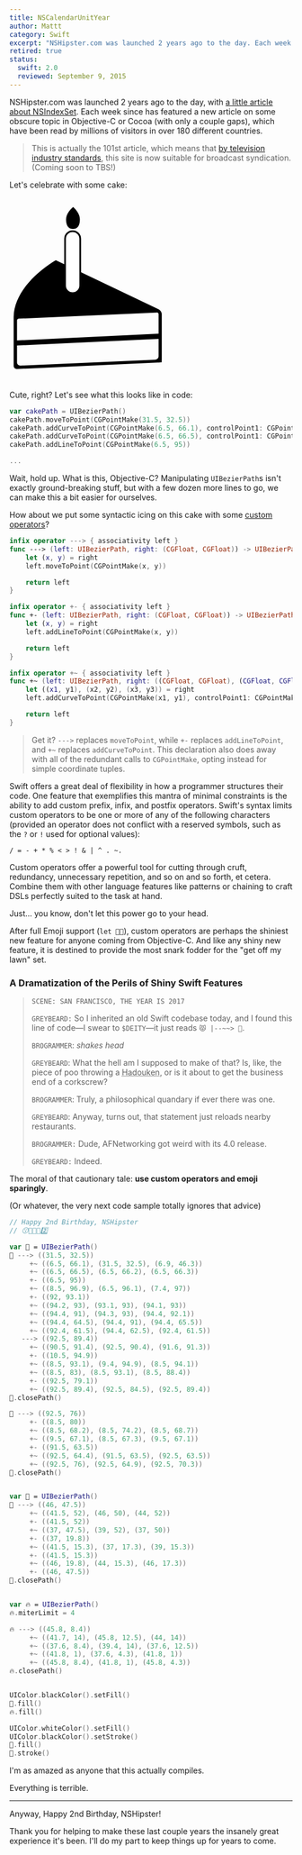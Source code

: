 ```yaml
---
title: NSCalendarUnitYear
author: Mattt
category: Swift
excerpt: "NSHipster.com was launched 2 years ago to the day. Each week since has featured a new article on some obscure topic in Objective-C or Cocoa (with only a couple gaps). Let's celebrate with some cake."
retired: true
status:
  swift: 2.0
  reviewed: September 9, 2015
---
```


NSHipster.com was launched 2 years ago to the day, with [a little article about NSIndexSet](https://nshipster.com/nsindexset/). Each week since has featured a new article on some obscure topic in Objective-C or Cocoa (with only a couple gaps), which have been read by millions of visitors in over 180 different countries.

> This is actually the 101st article, which means that [by television industry standards](https://en.wikipedia.org/wiki/100_episodes), this site is now suitable for broadcast syndication. (Coming soon to TBS!)

Let's celebrate with some cake:

<svg version="1.1" id="birthday-cake" xmlns="http://www.w3.org/2000/svg" xmlns:xlink="http://www.w3.org/1999/xlink" x="0px" y="0px"
     viewBox="0 0 100 100" enable-background="new 0 0 100 100" xml:space="preserve" style="width:300px; height: 300px; margin: 1em auto;">
<path d="M27.5,32.5c0,0-24.6,13.8-25,33.6c0,0.1,0,0.2,0,0.4V95c0,1.1,0.9,2,2,1.9L88,93.1c1.1-0.1,2.1-0.1,2.2-0.1
        c0.1,0,0.2-0.9,0.2-2c0,0,0-25.5,0-26.5c0-2-2-3-2-3 M88.5,89.4c0,1-0.9,1.9-2,2L6.5,94.9c-1.1,0-2-0.8-2-1.8c0,0,0-4.7,0-10.1
        l84-3.9C88.5,84.5,88.5,89.4,88.5,89.4z M88.5,76L4.5,80c0-5.8,0-11.3,0-11.8c0-0.9,1-1.1,1-1.1l82-3.6c0,0,1,0,1,0.9
        C88.5,64.9,88.5,70.3,88.5,76z"/>
<path d="M41.8,8.4c0,4.1-1.8,5.6-4.1,5.6c-2.3,0-4.1-1.5-4.1-5.6S37.8,1,37.8,1S41.8,4.3,41.8,8.4z"/>
<path fill="#FFFFFF" stroke="#000000" stroke-miterlimit="10" d="M42,47.5c0,2.5-2,4.5-4.5,4.5l0,0c-2.5,0-4.5-2-4.5-4.5V19.8
        c0-2.5,2-4.5,4.5-4.5l0,0c2.5,0,4.5,2,4.5,4.5V47.5z"/>
</svg>

Cute, right? Let's see what this looks like in code:

```swift
var cakePath = UIBezierPath()
cakePath.moveToPoint(CGPointMake(31.5, 32.5))
cakePath.addCurveToPoint(CGPointMake(6.5, 66.1), controlPoint1: CGPointMake(31.5, 32.5), controlPoint2: CGPointMake(6.9, 46.3))
cakePath.addCurveToPoint(CGPointMake(6.5, 66.5), controlPoint1: CGPointMake(6.5, 66.2), controlPoint2: CGPointMake(6.5, 66.3))
cakePath.addLineToPoint(CGPointMake(6.5, 95))

...
```

Wait, hold up. What is this, Objective-C? Manipulating `UIBezierPath`s isn't exactly ground-breaking stuff, but with a few dozen more lines to go, we can make this a bit easier for ourselves.

How about we put some syntactic icing on this cake with some [custom operators](https://developer.apple.com/library/prerelease/ios/documentation/swift/conceptual/swift_programming_language/AdvancedOperators.html#//apple_ref/doc/uid/TP40014097-CH27-XID_28)?

```swift
infix operator ---> { associativity left }
func ---> (left: UIBezierPath, right: (CGFloat, CGFloat)) -> UIBezierPath {
    let (x, y) = right
    left.moveToPoint(CGPointMake(x, y))

    return left
}

infix operator +- { associativity left }
func +- (left: UIBezierPath, right: (CGFloat, CGFloat)) -> UIBezierPath {
    let (x, y) = right
    left.addLineToPoint(CGPointMake(x, y))

    return left
}

infix operator +~ { associativity left }
func +~ (left: UIBezierPath, right: ((CGFloat, CGFloat), (CGFloat, CGFloat), (CGFloat, CGFloat))) -> UIBezierPath {
    let ((x1, y1), (x2, y2), (x3, y3)) = right
    left.addCurveToPoint(CGPointMake(x1, y1), controlPoint1: CGPointMake(x2, y2), controlPoint2: CGPointMake(x3, y3))

    return left
}
```

> Get it? `--->` replaces `moveToPoint`, while `+-` replaces `addLineToPoint`, and `+~` replaces `addCurveToPoint`. This declaration also does away with all of the redundant calls to `CGPointMake`, opting instead for simple coordinate tuples.

Swift offers a great deal of flexibility in how a programmer structures their code. One feature that exemplifies this mantra of minimal constraints is the ability to add custom prefix, infix, and postfix operators. Swift's syntax limits custom operators to be one or more of any of the following characters (provided an operator does not conflict with a reserved symbols, such as the `?` or `!` used for optional values):

`/ = - + * % < > ! & | ^ . ~.`

Custom operators offer a powerful tool for cutting through cruft, redundancy, unnecessary repetition, and so on and so forth, et cetera. Combine them with other language features like patterns or chaining to craft DSLs perfectly suited to the task at hand.

Just... you know, don't let this power go to your head.

After full Emoji support (`let 🐶🐮`), custom operators are perhaps the shiniest new feature for anyone coming from Objective-C. And like any shiny new feature, it is destined to provide the most snark fodder for the "get off my lawn" set.

### A Dramatization of the Perils of Shiny Swift Features

> `SCENE: SAN FRANCISCO, THE YEAR IS 2017`
>
> `GREYBEARD:` So I inherited an old Swift codebase today, and I found this line of code—I swear to `$DEITY`—it just reads `😾 |--~~> 💩`.
>
> `BROGRAMMER`: _shakes head_
>
> `GREYBEARD`: What the hell am I supposed to make of that? Is, like, the piece of poo throwing a <abbr title="↓↘︎→P">Hadouken</abbr>, or is it about to get the business end of a corkscrew?
>
> `BROGRAMMER`: Truly, a philosophical quandary if ever there was one.
>
> `GREYBEARD`: Anyway, turns out, that statement just reloads nearby restaurants.
>
> `BROGRAMMER:` Dude, AFNetworking got weird with its 4.0 release.
>
> `GREYBEARD:` Indeed.

The moral of that cautionary tale: **use custom operators and emoji sparingly**.

(Or whatever, the very next code sample totally ignores that advice)

```swift
// Happy 2nd Birthday, NSHipster
// 😗💨🎂✨2️⃣

var 🍰 = UIBezierPath()
🍰 ---> ((31.5, 32.5))
     +~ ((6.5, 66.1), (31.5, 32.5), (6.9, 46.3))
     +~ ((6.5, 66.5), (6.5, 66.2), (6.5, 66.3))
     +- ((6.5, 95))
     +~ ((8.5, 96.9), (6.5, 96.1), (7.4, 97))
     +- ((92, 93.1))
     +~ ((94.2, 93), (93.1, 93), (94.1, 93))
     +~ ((94.4, 91), (94.3, 93), (94.4, 92.1))
     +~ ((94.4, 64.5), (94.4, 91), (94.4, 65.5))
     +~ ((92.4, 61.5), (94.4, 62.5), (92.4, 61.5))
   ---> ((92.5, 89.4))
     +~ ((90.5, 91.4), (92.5, 90.4), (91.6, 91.3))
     +- ((10.5, 94.9))
     +~ ((8.5, 93.1), (9.4, 94.9), (8.5, 94.1))
     +~ ((8.5, 83), (8.5, 93.1), (8.5, 88.4))
     +- ((92.5, 79.1))
     +~ ((92.5, 89.4), (92.5, 84.5), (92.5, 89.4))
🍰.closePath()

🍰 ---> ((92.5, 76))
     +- ((8.5, 80))
     +~ ((8.5, 68.2), (8.5, 74.2), (8.5, 68.7))
     +~ ((9.5, 67.1), (8.5, 67.3), (9.5, 67.1))
     +- ((91.5, 63.5))
     +~ ((92.5, 64.4), (91.5, 63.5), (92.5, 63.5))
     +~ ((92.5, 76), (92.5, 64.9), (92.5, 70.3))
🍰.closePath()


var 📍 = UIBezierPath()
📍 ---> ((46, 47.5))
     +~ ((41.5, 52), (46, 50), (44, 52))
     +- ((41.5, 52))
     +~ ((37, 47.5), (39, 52), (37, 50))
     +- ((37, 19.8))
     +~ ((41.5, 15.3), (37, 17.3), (39, 15.3))
     +- ((41.5, 15.3))
     +~ ((46, 19.8), (44, 15.3), (46, 17.3))
     +- ((46, 47.5))
📍.closePath()


var 🔥 = UIBezierPath()
🔥.miterLimit = 4

🔥 ---> ((45.8, 8.4))
     +~ ((41.7, 14), (45.8, 12.5), (44, 14))
     +~ ((37.6, 8.4), (39.4, 14), (37.6, 12.5))
     +~ ((41.8, 1), (37.6, 4.3), (41.8, 1))
     +~ ((45.8, 8.4), (41.8, 1), (45.8, 4.3))
🔥.closePath()


UIColor.blackColor().setFill()
🍰.fill()
🔥.fill()

UIColor.whiteColor().setFill()
UIColor.blackColor().setStroke()
📍.fill()
📍.stroke()
```

I'm as amazed as anyone that this actually compiles.

Everything is terrible.

---

Anyway, Happy 2nd Birthday, NSHipster!

Thank you for helping to make these last couple years the insanely great experience it's been. I'll do my part to keep things up for years to come.
